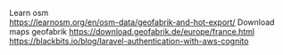 Learn osm   
https://learnosm.org/en/osm-data/geofabrik-and-hot-export/
Download maps geofabrik
https://download.geofabrik.de/europe/france.html
https://blackbits.io/blog/laravel-authentication-with-aws-cognito